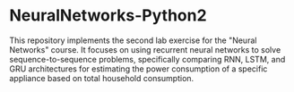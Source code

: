 # NeuralNetworks-Python2
 This repository implements the second lab exercise for the "Neural Networks" course. It focuses on using recurrent neural networks to solve sequence-to-sequence problems, specifically comparing RNN, LSTM, and GRU architectures for estimating the power consumption of a specific appliance based on total household consumption.
